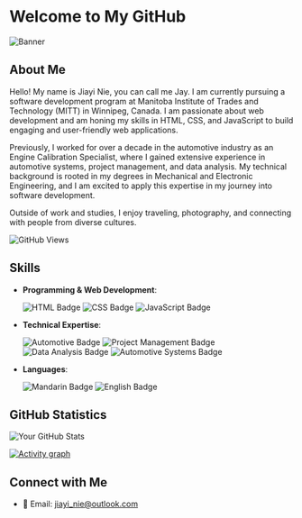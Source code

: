 # Welcome to My GitHub

![Banner](https://cdn.pixabay.com/photo/2023/03/13/15/21/iot-7850195_1280.jpg)

## About Me

Hello! My name is Jiayi Nie, you can call me Jay. I am currently pursuing a software development program at Manitoba Institute of Trades and Technology (MITT) in Winnipeg, Canada. I am passionate about web development and am honing my skills in HTML, CSS, and JavaScript to build engaging and user-friendly web applications.

Previously, I worked for over a decade in the automotive industry as an Engine Calibration Specialist, where I gained extensive experience in automotive systems, project management, and data analysis. My technical background is rooted in my degrees in Mechanical and Electronic Engineering, and I am excited to apply this expertise in my journey into software development.

Outside of work and studies, I enjoy traveling, photography, and connecting with people from diverse cultures.

![GitHub Views](https://komarev.com/ghpvc/?username=jiayimitt&color=blue)

## Skills

- **Programming & Web Development**:
  
  ![HTML Badge](https://img.shields.io/badge/HTML-E34F26?style=for-the-badge&logo=html5&logoColor=white) ![CSS Badge](https://img.shields.io/badge/CSS-1572B6?style=for-the-badge&logo=css3&logoColor=white) ![JavaScript Badge](https://img.shields.io/badge/JavaScript-F7DF1E?style=for-the-badge&logo=javascript&logoColor=black)
  
- **Technical Expertise**:
  
  ![Automotive Badge](https://img.shields.io/badge/Automotive%20Engine%20Control-007ACC?style=for-the-badge&logo=automotive&logoColor=white) ![Project Management Badge](https://img.shields.io/badge/Project%20Management-007ACC?style=for-the-badge&logo=projectmanagement&logoColor=white) ![Data Analysis Badge](https://img.shields.io/badge/Data%20Analysis-FFA500?style=for-the-badge&logo=dataanalysis&logoColor=white)  ![Automotive Systems Badge](https://img.shields.io/badge/Automotive%20Systems-007ACC?style=for-the-badge&logo=automotivesystems&logoColor=white)
  
- **Languages**:
  
  ![Mandarin Badge](https://img.shields.io/badge/Mandarin-Native-brightgreen?style=for-the-badge&logo=mandarin&logoColor=white)   ![English Badge](https://img.shields.io/badge/English-Fluent-brightgreen?style=for-the-badge&logo=english&logoColor=white)

## GitHub Statistics


![Your GitHub Stats](https://github-readme-stats.vercel.app/api?username=jiayimitt&show_icons=true&hide=issues&count_private=true&theme=radical)

[![Activity graph](https://github-readme-activity-graph.vercel.app/graph?username=jiayimitt&theme=gotham&hide_border=true)](https://github.com/ashutosh00710/github-readme-activity-graph)


## Connect with Me

- 📧 Email: [jiayi_nie@outlook.com](mailto:jiayi_nie@outlook.com)


